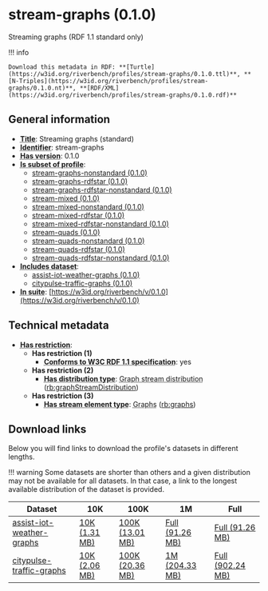 # stream-graphs (0.1.0)

Streaming graphs (RDF 1.1 standard only)

!!! info

    Download this metadata in RDF: **[Turtle](https://w3id.org/riverbench/profiles/stream-graphs/0.1.0.ttl)**, **[N-Triples](https://w3id.org/riverbench/profiles/stream-graphs/0.1.0.nt)**, **[RDF/XML](https://w3id.org/riverbench/profiles/stream-graphs/0.1.0.rdf)**



## General information

- **<abbr title="A name given to the resource.">Title</abbr>**: Streaming graphs (standard)
- **<abbr title="An unambiguous reference to the resource within a given context.">Identifier</abbr>**: stream-graphs
- **<abbr title="Version tag of an artifact">Has version</abbr>**: 0.1.0
- **<abbr title="Indicates that this profile's datasets are all in the other profile">Is subset of profile</abbr>**: 
    - [stream-graphs-nonstandard (0.1.0)](https://w3id.org/riverbench/profiles/stream-graphs-nonstandard/0.1.0)
    - [stream-graphs-rdfstar (0.1.0)](https://w3id.org/riverbench/profiles/stream-graphs-rdfstar/0.1.0)
    - [stream-graphs-rdfstar-nonstandard (0.1.0)](https://w3id.org/riverbench/profiles/stream-graphs-rdfstar-nonstandard/0.1.0)
    - [stream-mixed (0.1.0)](https://w3id.org/riverbench/profiles/stream-mixed/0.1.0)
    - [stream-mixed-nonstandard (0.1.0)](https://w3id.org/riverbench/profiles/stream-mixed-nonstandard/0.1.0)
    - [stream-mixed-rdfstar (0.1.0)](https://w3id.org/riverbench/profiles/stream-mixed-rdfstar/0.1.0)
    - [stream-mixed-rdfstar-nonstandard (0.1.0)](https://w3id.org/riverbench/profiles/stream-mixed-rdfstar-nonstandard/0.1.0)
    - [stream-quads (0.1.0)](https://w3id.org/riverbench/profiles/stream-quads/0.1.0)
    - [stream-quads-nonstandard (0.1.0)](https://w3id.org/riverbench/profiles/stream-quads-nonstandard/0.1.0)
    - [stream-quads-rdfstar (0.1.0)](https://w3id.org/riverbench/profiles/stream-quads-rdfstar/0.1.0)
    - [stream-quads-rdfstar-nonstandard (0.1.0)](https://w3id.org/riverbench/profiles/stream-quads-rdfstar-nonstandard/0.1.0)
- **<abbr title="Indicates which datasets are included in the profile">Includes dataset</abbr>**: 
    - [assist-iot-weather-graphs (0.1.0)](https://w3id.org/riverbench/datasets/assist-iot-weather-graphs/0.1.0)
    - [citypulse-traffic-graphs (0.1.0)](https://w3id.org/riverbench/datasets/citypulse-traffic-graphs/0.1.0)
- **<abbr title="Indicates the benchmark suite to which a dataset or profile belongs">In suite</abbr>**: [https://w3id.org/riverbench/v/0.1.0](https://w3id.org/riverbench/v/0.1.0)

## Technical metadata

- **<abbr title="Has profile restriction. The restrictions are joined with the AND operator.">Has restriction</abbr>**: 
    - **Has restriction (1)**    
        - **<abbr title="Whether the dataset is RDF 1.1-compliant, i.e., does not use any non-standard features, like generalized triples.">Conforms to W3C RDF 1.1 specification</abbr>**: yes
    - **Has restriction (2)**    
        - **<abbr title="Indicates the type of RiverBench dataset distribution">Has distribution type</abbr>**: <abbr title="The dataset is distributed as a stream of named RDF graphs.">Graph stream distribution</abbr> ([rb:graphStreamDistribution](https://w3id.org/riverbench/schema/metadata#graphStreamDistribution))
    - **Has restriction (3)**    
        - **<abbr title="Indicates the type of contents of each stream element">Has stream element type</abbr>**: <abbr title="Graph streams are a special case of quad streams, where each element contains exactly one named RDF graph.">Graphs</abbr> ([rb:graphs](https://w3id.org/riverbench/schema/metadata#graphs))


## Download links

Below you will find links to download the profile's datasets in different lengths.

!!! warning
    Some datasets are shorter than others and a given distribution may not be available for all datasets.
    In that case, a link to the longest available distribution of the dataset is provided.

Dataset | 10K | 100K | 1M | Full
--- | --- | --- | --- | ---
[assist-iot-weather-graphs](https://w3id.org/riverbench/datasets/assist-iot-weather-graphs/0.1.0) | [10K (1.31 MB)](https://w3id.org/riverbench/datasets/assist-iot-weather-graphs/0.1.0/files/stream_10K.tar.gz) | [100K (13.01 MB)](https://w3id.org/riverbench/datasets/assist-iot-weather-graphs/0.1.0/files/stream_100K.tar.gz) | [Full (91.26 MB)](https://w3id.org/riverbench/datasets/assist-iot-weather-graphs/0.1.0/files/stream_full.tar.gz) | [Full (91.26 MB)](https://w3id.org/riverbench/datasets/assist-iot-weather-graphs/0.1.0/files/stream_full.tar.gz)
[citypulse-traffic-graphs](https://w3id.org/riverbench/datasets/citypulse-traffic-graphs/0.1.0) | [10K (2.06 MB)](https://w3id.org/riverbench/datasets/citypulse-traffic-graphs/0.1.0/files/stream_10K.tar.gz) | [100K (20.36 MB)](https://w3id.org/riverbench/datasets/citypulse-traffic-graphs/0.1.0/files/stream_100K.tar.gz) | [1M (204.33 MB)](https://w3id.org/riverbench/datasets/citypulse-traffic-graphs/0.1.0/files/stream_1M.tar.gz) | [Full (902.24 MB)](https://w3id.org/riverbench/datasets/citypulse-traffic-graphs/0.1.0/files/stream_full.tar.gz)